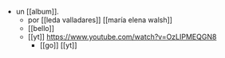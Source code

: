 - un [[album]].
	- por [[leda valladares]] [[maría elena walsh]]
	- [[bello]]
	- [[yt]] https://www.youtube.com/watch?v=OzLIPMEQGN8
		- [[go]] [[yt]]